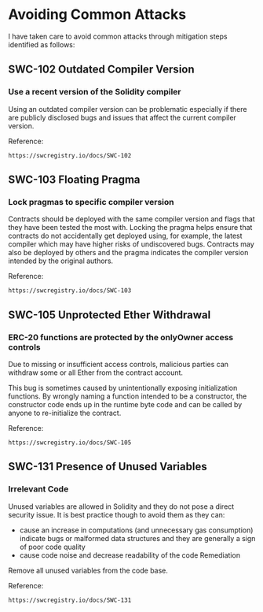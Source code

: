 # Avoiding Common Attacks

I have taken care to avoid common attacks through mitigation steps identified as follows:

## SWC-102 Outdated Compiler Version

### Use a recent version of the Solidity compiler

Using an outdated compiler version can be problematic especially if there are publicly disclosed bugs and issues that affect the current compiler version.

Reference:

```
https://swcregistry.io/docs/SWC-102
```

## SWC-103 Floating Pragma

### Lock pragmas to specific compiler version

Contracts should be deployed with the same compiler version and flags that they have been tested the most with. Locking the pragma helps ensure that contracts do not accidentally get deployed using, for example, the latest compiler which may have higher risks of undiscovered bugs. Contracts may also be deployed by others and the pragma indicates the compiler version intended by the original authors.

Reference:

```
https://swcregistry.io/docs/SWC-103
```
## SWC-105 Unprotected Ether Withdrawal

### ERC-20 functions are protected by the onlyOwner access controls

Due to missing or insufficient access controls, malicious parties can withdraw some or all Ether from the contract account.

This bug is sometimes caused by unintentionally exposing initialization functions. By wrongly naming a function intended to be a constructor, the constructor code ends up in the runtime byte code and can be called by anyone to re-initialize the contract.

Reference:

```
https://swcregistry.io/docs/SWC-105
```
## SWC-131 Presence of Unused Variables

### Irrelevant Code

Unused variables are allowed in Solidity and they do not pose a direct security issue. It is best practice though to avoid them as they can:

- cause an increase in computations (and unnecessary gas consumption)
indicate bugs or malformed data structures and they are generally a sign of poor code quality
- cause code noise and decrease readability of the code
Remediation

Remove all unused variables from the code base.

Reference:

```
https://swcregistry.io/docs/SWC-131
```
